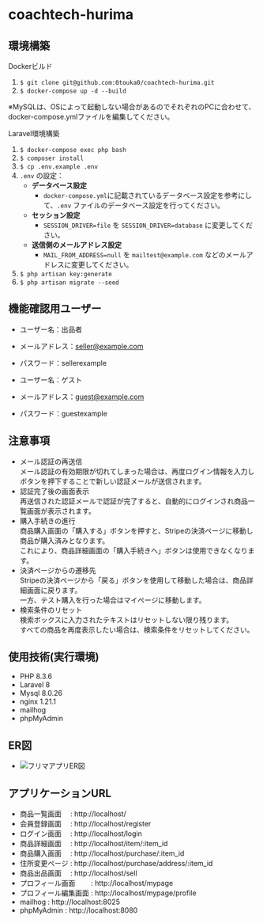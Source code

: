# coachtech-hurima

## 環境構築
Dockerビルド

1. `$ git clone git@github.com:0touka0/coachtech-hurima.git`
2. `$ docker-compose up -d --build`

※MySQLは、OSによって起動しない場合があるのでそれぞれのPCに合わせて、docker-compose.ymlファイルを編集してください。

Laravel環境構築

1. `$ docker-compose exec php bash`
2. `$ composer install`
3. `$ cp .env.example .env`<br>
4. `.env` の設定：
   - **データベース設定**
     - `docker-compose.yml`に記載されているデータベース設定を参考にして、`.env` ファイルのデータベース設定を行ってください。
   - **セッション設定**
     - `SESSION_DRIVER=file` を `SESSION_DRIVER=database` に変更してください。
   - **送信側のメールアドレス設定**
     - `MAIL_FROM_ADDRESS=null` を `mailtest@example.com` などのメールアドレスに変更してください。
5. `$ php artisan key:generate`
6. `$ php artisan migrate --seed`

## 機能確認用ユーザー
- ユーザー名：出品者
- メールアドレス：seller@example.com
- パスワード：sellerexample

- ユーザー名：ゲスト
- メールアドレス：guest@example.com
- パスワード：guestexample

## 注意事項
- メール認証の再送信<br>
メール認証の有効期限が切れてしまった場合は、再度ログイン情報を入力しボタンを押下することで新しい認証メールが送信されます。
- 認証完了後の画面表示<br>
再送信された認証メールで認証が完了すると、自動的にログインされ商品一覧画面が表示されます。
- 購入手続きの進行<br>
商品購入画面の「購入する」ボタンを押すと、Stripeの決済ページに移動し商品が購入済みとなります。<br>これにより、商品詳細画面の「購入手続きへ」ボタンは使用できなくなります。
- 決済ページからの遷移先<br>
Stripeの決済ページから「戻る」ボタンを使用して移動した場合は、商品詳細画面に戻ります。<br>一方、テスト購入を行った場合はマイページに移動します。
- 検索条件のリセット<br>
検索ボックスに入力されたテキストはリセットしない限り残ります。<br>すべての商品を再度表示したい場合は、検索条件をリセットしてください。

## 使用技術(実行環境)
- PHP 8.3.6
- Laravel 8
- Mysql 8.0.26
- nginx 1.21.1
- mailhog
- phpMyAdmin

## ER図
- ![フリマアプリER図](https://github.com/user-attachments/assets/cc4239f5-70b7-4a45-b3c1-e995bfc6c3a8)

## アプリケーションURL
- 商品一覧画面　 : http://localhost/
- 会員登録画面　 : http://localhost/register
- ログイン画面　 : http://localhost/login
- 商品詳細画面　 : http://localhost/item/:item_id
- 商品購入画面　 : http://localhost/purchase/:item_id
- 住所変更ページ : http://localhost/purchase/address/:item_id
- 商品出品画面　 : http://localhost/sell
- プロフィール画面　　 : http://localhost/mypage
- プロフィール編集画面 : http://localhost/mypage/profile
- mailhog    : http://localhost:8025
- phpMyAdmin : http://localhost:8080